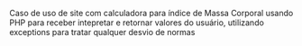Caso de uso de site com calculadora para índice de Massa Corporal usando PHP para receber intepretar e retornar valores do usuário, utilizando exceptions para tratar qualquer desvio de normas
